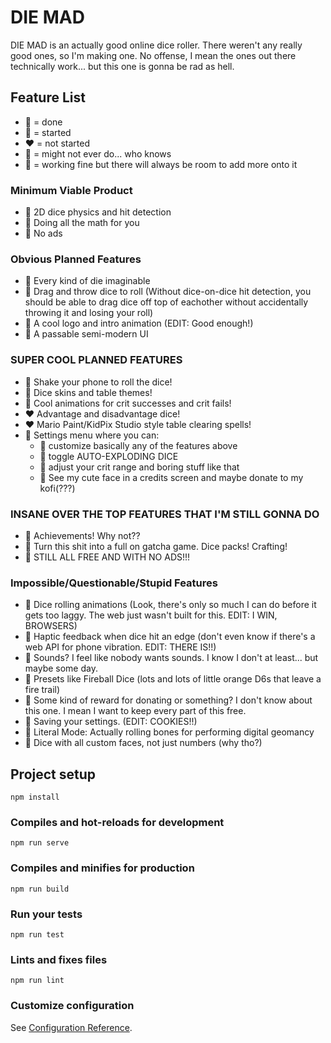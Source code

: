 # DIE MAD

DIE MAD is an actually good online dice roller. There weren't any really good ones, so I'm making one. No offense, I mean the ones out there technically work... but this one is gonna be rad as hell.

## Feature List

 - 💚 = done
 - 💛 = started
 - ♥️ = not started
 - 💜 = might not ever do... who knows
 - 💙 = working fine but there will always be room to add more onto it

### Minimum Viable Product

 - 💚 2D dice physics and hit detection
 - 💚 Doing all the math for you
 - 💚 No ads

### Obvious Planned Features

 - 💙 Every kind of die imaginable
 - 💜 Drag and throw dice to roll (Without dice-on-dice hit detection, you should be able to drag dice off top of eachother without accidentally throwing it and losing your roll)
 - 💚 A cool logo and intro animation (EDIT: Good enough!)
 - 💙 A passable semi-modern UI

### SUPER COOL PLANNED FEATURES

 - 💚 Shake your phone to roll the dice!
 - 💙 Dice skins and table themes!
 - 💙 Cool animations for crit successes and crit fails!
 - ♥️ Advantage and disadvantage dice!
 - ♥️ Mario Paint/KidPix Studio style table clearing spells!
 - 💙 Settings menu where you can:
   - 💙 customize basically any of the features above
   - 💚 toggle AUTO-EXPLODING DICE
   - 💚 adjust your crit range and boring stuff like that
   - 💜 See my cute face in a credits screen and maybe donate to my kofi(???)

### INSANE OVER THE TOP FEATURES THAT I'M STILL GONNA DO

 - 💙 Achievements! Why not??
 - 💛 Turn this shit into a full on gatcha game. Dice packs! Crafting!
 - 💚 STILL ALL FREE AND WITH NO ADS!!!

### Impossible/Questionable/Stupid Features

 - 💚 Dice rolling animations (Look, there's only so much I can do before it gets too laggy. The web just wasn't built for this. EDIT: I WIN, BROWSERS)
 - 💚 Haptic feedback when dice hit an edge (don't even know if there's a web API for phone vibration. EDIT: THERE IS!!)
 - 💜 Sounds? I feel like nobody wants sounds. I know I don't at least... but maybe some day.
 - 💜 Presets like Fireball Dice (lots and lots of little orange D6s that leave a fire trail)
 - 💜 Some kind of reward for donating or something? I don't know about this one. I mean I want to keep every part of this free.
 - 💚 Saving your settings. (EDIT: COOKIES!!)
 - 💜 Literal Mode: Actually rolling bones for performing digital geomancy
 - 💜 Dice with all custom faces, not just numbers (why tho?)

## Project setup
```
npm install
```

### Compiles and hot-reloads for development
```
npm run serve
```

### Compiles and minifies for production
```
npm run build
```

### Run your tests
```
npm run test
```

### Lints and fixes files
```
npm run lint
```

### Customize configuration
See [Configuration Reference](https://cli.vuejs.org/config/).
